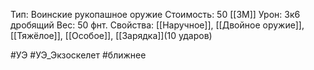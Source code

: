 Тип: Воинские рукопашное оружие
Стоимость: 50 [[ЗМ]]
Урон: 3к6 дробящий
Вес: 50 фнт.
Свойства: [[Наручное]], [[Двойное оружие]], [[Тяжёлое]], [[Особое]], [[Зарядка]](10 ударов)

#УЭ #УЭ_Экзоскелет #ближнее